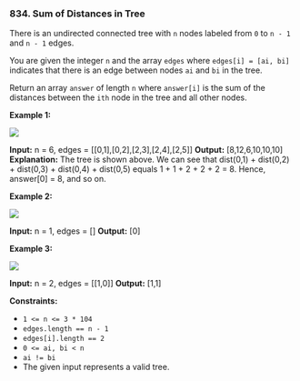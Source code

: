 ### 834\. Sum of Distances in Tree

There is an undirected connected tree with `n` nodes labeled from `0` to `n - 1` and `n - 1` edges.

You are given the integer `n` and the array `edges` where `edges[i] = [ai, bi]` indicates that there is an edge between nodes `ai` and `bi` in the tree.

Return an array `answer` of length `n` where `answer[i]` is the sum of the distances between the `ith` node in the tree and all other nodes.

**Example 1:**

![](https://assets.leetcode.com/uploads/2021/07/23/lc-sumdist1.jpg)

**Input:** n = 6, edges = \[\[0,1\],\[0,2\],\[2,3\],\[2,4\],\[2,5\]\]
**Output:** \[8,12,6,10,10,10\]
**Explanation:** The tree is shown above.
We can see that dist(0,1) + dist(0,2) + dist(0,3) + dist(0,4) + dist(0,5)
equals 1 + 1 + 2 + 2 + 2 = 8.
Hence, answer\[0\] = 8, and so on.

**Example 2:**

![](https://assets.leetcode.com/uploads/2021/07/23/lc-sumdist2.jpg)

**Input:** n = 1, edges = \[\]
**Output:** \[0\]

**Example 3:**

![](https://assets.leetcode.com/uploads/2021/07/23/lc-sumdist3.jpg)

**Input:** n = 2, edges = \[\[1,0\]\]
**Output:** \[1,1\]

**Constraints:**

*   `1 <= n <= 3 * 104`
*   `edges.length == n - 1`
*   `edges[i].length == 2`
*   `0 <= ai, bi < n`
*   `ai != bi`
*   The given input represents a valid tree.
